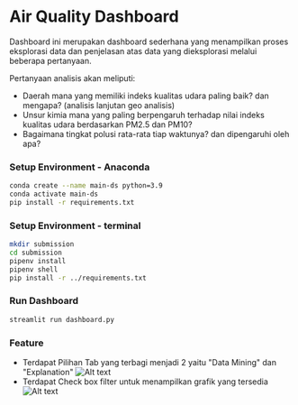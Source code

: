 # Air Quality Dashboard
Dashboard ini merupakan dashboard sederhana yang menampilkan proses eksplorasi data dan penjelasan
atas data yang dieksplorasi melalui beberapa pertanyaan.

Pertanyaan analisis akan meliputi:
- Daerah mana yang memiliki indeks kualitas udara paling baik? dan mengapa? (analisis lanjutan geo analisis)
- Unsur kimia mana yang paling berpengaruh terhadap nilai indeks kualitas udara berdasarkan PM2.5 dan PM10?
- Bagaimana tingkat polusi rata-rata tiap waktunya? dan dipengaruhi oleh apa?

### Setup Environment - Anaconda
```sh
conda create --name main-ds python=3.9
conda activate main-ds
pip install -r requirements.txt
```
### Setup Environment - terminal
```sh
mkdir submission
cd submission
pipenv install
pipenv shell
pip install -r ../requirements.txt
```
### Run Dashboard
```sh
streamlit run dashboard.py
```

### Feature
- Terdapat Pilihan Tab yang terbagi menjadi 2 yaitu "Data Mining" dan "Explanation"
![Alt text](https://drive.google.com/file/d/1t-MmmFF2WSWs8kqFwl7XhMjOWL_mqxmR/view?usp=sharing)
- Terdapat Check box filter untuk menampilkan grafik yang tersedia
![Alt text](https://drive.google.com/file/d/1XidE27XaMll1MuYFprmDLXTyhEHfsHrA/view?usp=drive_link)